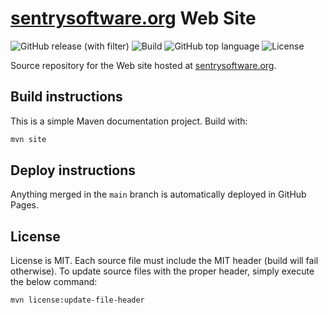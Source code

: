 # [sentrysoftware.org](https://sentrysoftware.org) Web Site

![GitHub release (with filter)](https://img.shields.io/github/v/release/sentrysoftware/sentrysoftware.github.io)
![Build](https://img.shields.io/github/actions/workflow/status/sentrysoftware/sentrysoftware.github.io/deploy.yml)
![GitHub top language](https://img.shields.io/github/languages/top/sentrysoftware/oss-maven-template)
![License](https://img.shields.io/github/license/sentrysoftware/sentrysoftware.github.io)

Source repository for the Web site hosted at [sentrysoftware.org](https://sentrysoftware.org).

## Build instructions

This is a simple Maven documentation project. Build with:

```bash
mvn site
```

## Deploy instructions

Anything merged in the `main` branch is automatically deployed in GitHub Pages.

## License

License is MIT. Each source file must include the MIT header (build will fail otherwise).
To update source files with the proper header, simply execute the below command:

```bash
mvn license:update-file-header
```
